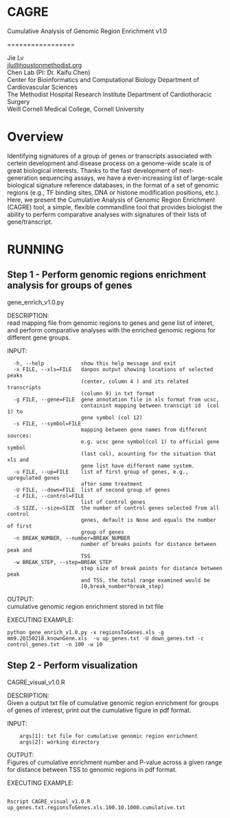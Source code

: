 # CAGRE

Cumulative Analysis of Genomic Region Enrichment v1.0

=================

Jie Lv  
jlu@houstonmethodist.org  
Chen Lab (PI: Dr. Kaifu Chen)  
Center for Bioinformatics and Computational Biology Department of Cardiovascular Sciences  
The Methodist Hospital Research Institute Department of Cardiothoracic Surgery  
Weill Cornell Medical College, Cornell University  

# Overview
Identifying signatures of a group of genes or transcripts associated with certein development and disease process on a genome-wide scale is of great biological interests. Thanks to the fast development of next-generation sequencing assays, we have a ever-increasing list of  large-scale biological signature reference databases, in the format of a set of genomic regions (e.g., TF binding sites, DNA or histone modification positions, etc.). Here, we present the Cumulative Analysis of Genomic Region Enrichment (CAGRE) tool, a simple, flexible commandline tool that provides biologist the ability to perferm comparative analyses with signatures of their lists of gene/transcript. 


RUNNING
============

Step 1 - Perform genomic regions enrichment analysis for groups of genes
------------------------
gene_enrich_v1.0.py 

DESCRIPTION:  
  read mapping file from genomic regions to genes and gene list of interet, and perform comparative analyses with the enriched genomic regions for different gene groups.

INPUT:  

```
  -h, --help            show this help message and exit  
  -x FILE, --xls=FILE   danpos output showing locations of selected peaks
                        (center, column 4 ) and its related transcripts  
                        (column 9) in txt format  
  -g FILE, --gene=FILE  gene annotation file in xls format from ucsc,
                        containint mapping between transcipt id  (col 1) to
                        gene symbol (col 12)  
  -s FILE, --symbol=FILE 
                        mapping between gene names from different sources:
                        e.g. ucsc gene symbol(col 1) to official gene symbol
                        (last col), acounting for the situation that xls and
                        gene list have different name system.  
  -u FILE, --up=FILE    list of first group of genes, e.g., upregulated genes
                        after some treatment  
  -U FILE, --down=FILE  list of second group of genes  
  -c FILE, --control=FILE  
                        list of control genes  
  -S SIZE, --size=SIZE  the number of control genes selected from all control
                        genes, default is None and equals the number of first
                        group of genes  
  -n BREAK_NUMBER, --number=BREAK_NUMBER  
                        number of breaks points for distance between peak and
                        TSS  
  -w BREAK_STEP, --step=BREAK_STEP  
                        step size of break points for distance between peak
                        and TSS, the total range examined would be
                        [0,break_number*break_step]     
```

OUTPUT:  
  cumulative genomic region enrichment stored in txt file

EXECUTING EXAMPLE: 
```
python gene_enrich_v1.0.py -x regionsToGenes.xls -g  mm9.20150218.knownGene.xls  -u up_genes.txt -U down_genes.txt -c control_genes.txt  -n 100 -w 10
```

Step 2 - Perform visualization
-------------------------
CAGRE_visual_v1.0.R

DESCRIPTION:  
Given a output txt file of cumulative genomic region enrichment for groups of genes of interest,  print out the cumulative figure in pdf format.

INPUT:
```
    args[1]: txt file for cumulative genomic region enrichment  
    args[2]: working directory
```

OUTPUT:  
  Figures of cumulative enrichment number and P-value across a given range for distance between TSS to genomic regions in pdf format.

EXECUTING EXAMPLE:
```

Rscript CAGRE_visual_v1.0.R up_genes.txt.regionsToGenes.xls.100.10.1000.cumulative.txt
```

